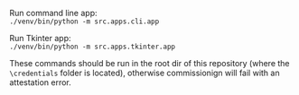 Run command line app:<br>
```./venv/bin/python -m src.apps.cli.app```

Run Tkinter app:<br>
```./venv/bin/python -m src.apps.tkinter.app```

These commands should be run in the root dir of this repository (where the ```\credentials``` folder is located), otherwise commissionign will fail with an attestation error.